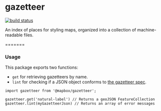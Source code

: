 gazetteer
=========

[![build status](https://secure.travis-ci.org/mapbox/gazetteer.png)](http://travis-ci.org/mapbox/gazetteer)

An index of places for styling maps, organized into a collection of machine-readable files.

=======

### Usage

This package exports two functions:

* `get` for retrieving gazetteers by name.
* `lint` for checking if a JSON object conforms to [the gazetteer spec](./spec.md).

```
import gazetteer from '@mapbox/gazetteer';

gazetteer.get('natural-label') // Returns a geoJSON FeatureCollection
gazetteer.lint(myGazetteerJson) // Returns an array of error messages
```
